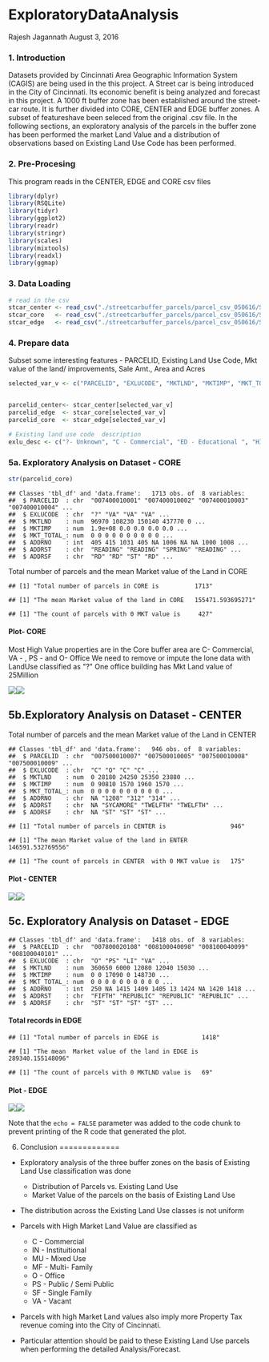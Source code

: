 ExploratoryDataAnalysis
================
Rajesh Jagannath
August 3, 2016

### 1. Introduction

Datasets provided by Cincinnati Area Geographic Information System (CAGIS) are being used in the this project. A Street car is being introduced in the City of Cincinnati. Its economic benefit is being analyzed and forecast in this project. A 1000 ft buffer zone has been established around the street-car route. It is further divided into CORE, CENTER and EDGE buffer zones. A subset of featureshave been seleced from the original .csv file. In the following sections, an exploratory analysis of the parcels in the buffer zone has been performed the market Land Value and a distribution of observations based on Existing Land Use Code has been performed.

### 2. Pre-Procesing

This program reads in the CENTER, EDGE and CORE csv files

``` r
library(dplyr)
library(RSQLite)
library(tidyr)
library(ggplot2)
library(readr)
library(stringr)
library(scales)
library(mixtools)
library(readxl)
library(ggmap)
```

### 3. Data Loading

``` r
# read in the csv 
stcar_center <- read_csv("./streetcarbuffer_parcels/parcel_csv_050616/StreetCarParcels_CENTER.csv")
stcar_core   <- read_csv("./streetcarbuffer_parcels/parcel_csv_050616/StreetCarParcels_CORE.csv")
stcar_edge   <- read_csv("./streetcarbuffer_parcels/parcel_csv_050616/StreetCarParcels_EDGE.csv")
```

### 4. Prepare data

Subset some interesting features - PARCELID, Existing Land Use Code, Mkt value of the land/ improvements, Sale Amt., Area and Acres

``` r
selected_var_v <- c("PARCELID", "EXLUCODE", "MKTLND", "MKTIMP", "MKT_TOTAL_","ADDRNO","ADDRST", "ADDRSF")


parcelid_center<- stcar_center[selected_var_v]
parcelid_edge  <- stcar_core[selected_var_v]
parcelid_core  <- stcar_edge[selected_var_v]

# Existing land use code  description
exlu_desc <- c("?- Unknown", "C - Commercial", "ED - Educational ", "HI - heavy Industrial", "IN - Instituitional ", "LI - Light Industrial" ,"MF - Multi-Family", "MU - Mixed use", "O - Office", "PR - Parks and Recreation ", "PS - Public / Semi-Public", "PU - Public utilities", "SF - Single Family", "TF - Two Family Dwelling ", "VA - Vacant")
```

### 5a. Exploratory Analysis on Dataset - CORE

``` r
str(parcelid_core)
```

    ## Classes 'tbl_df' and 'data.frame':   1713 obs. of  8 variables:
    ##  $ PARCELID  : chr  "007400010001" "007400010002" "007400010003" "007400010004" ...
    ##  $ EXLUCODE  : chr  "?" "VA" "VA" "VA" ...
    ##  $ MKTLND    : num  96970 108230 150140 437770 0 ...
    ##  $ MKTIMP    : num  1.9e+08 0.0 0.0 0.0 0.0 ...
    ##  $ MKT_TOTAL_: num  0 0 0 0 0 0 0 0 0 0 ...
    ##  $ ADDRNO    : int  405 415 1031 405 NA 1006 NA NA 1000 1008 ...
    ##  $ ADDRST    : chr  "READING" "READING" "SPRING" "READING" ...
    ##  $ ADDRSF    : chr  "RD" "RD" "ST" "RD" ...

Total number of parcels and the mean Market value of the Land in CORE

    ## [1] "Total number of parcels in CORE is          1713"

    ## [1] "The mean Market value of the land in CORE   155471.593695271"

    ## [1] "The count of parcels with 0 MKT value is     427"

#### Plot- CORE

Most High Value properties are in the Core buffer area are C- Commercial, VA - , PS - and O- Office We need to remove or impute the lone data with LandUse classified as "?" One office building has Mkt Land value of 25Million

![](ExploratoryDataAnalysis_files/figure-markdown_github/coreplots-1.png)![](ExploratoryDataAnalysis_files/figure-markdown_github/coreplots-2.png)

5b.Exploratory Analysis on Dataset - CENTER
-------------------------------------------

Total number of parcels and the mean Market value of the Land in CENTER

    ## Classes 'tbl_df' and 'data.frame':   946 obs. of  8 variables:
    ##  $ PARCELID  : chr  "007500010007" "007500010005" "007500010008" "007500010009" ...
    ##  $ EXLUCODE  : chr  "C" "O" "C" "C" ...
    ##  $ MKTLND    : num  0 28180 24250 25350 23880 ...
    ##  $ MKTIMP    : num  0 90810 1570 1960 1570 ...
    ##  $ MKT_TOTAL_: num  0 0 0 0 0 0 0 0 0 0 ...
    ##  $ ADDRNO    : chr  NA "1208" "312" "314" ...
    ##  $ ADDRST    : chr  NA "SYCAMORE" "TWELFTH" "TWELFTH" ...
    ##  $ ADDRSF    : chr  NA "ST" "ST" "ST" ...

    ## [1] "Total number of parcels in CENTER is                  946"

    ## [1] "The mean Market value of the land in ENTER            146591.532769556"

    ## [1] "The count of parcels in CENTER  with 0 MKT value is   175"

#### Plot - CENTER

![](ExploratoryDataAnalysis_files/figure-markdown_github/unnamed-chunk-8-1.png)![](ExploratoryDataAnalysis_files/figure-markdown_github/unnamed-chunk-8-2.png)

5c. Exploratory Analysis on Dataset - EDGE
------------------------------------------

    ## Classes 'tbl_df' and 'data.frame':   1418 obs. of  8 variables:
    ##  $ PARCELID  : chr  "007800020108" "008100040098" "008100040099" "008100040101" ...
    ##  $ EXLUCODE  : chr  "O" "PS" "LI" "VA" ...
    ##  $ MKTLND    : num  360650 6000 12080 12040 15030 ...
    ##  $ MKTIMP    : num  0 0 17090 0 148730 ...
    ##  $ MKT_TOTAL_: num  0 0 0 0 0 0 0 0 0 0 ...
    ##  $ ADDRNO    : int  250 NA 1415 1409 1405 13 1424 NA 1420 1418 ...
    ##  $ ADDRST    : chr  "FIFTH" "REPUBLIC" "REPUBLIC" "REPUBLIC" ...
    ##  $ ADDRSF    : chr  "ST" "ST" "ST" "ST" ...

#### Total records in EDGE

    ## [1] "Total number of parcels in EDGE is            1418"

    ## [1] "The mean  Market value of the land in EDGE is 289340.155148096"

    ## [1] "The count of parcels with 0 MKTLND value is   69"

#### Plot - EDGE

![](ExploratoryDataAnalysis_files/figure-markdown_github/unnamed-chunk-11-1.png)![](ExploratoryDataAnalysis_files/figure-markdown_github/unnamed-chunk-11-2.png)

Note that the `echo = FALSE` parameter was added to the code chunk to prevent printing of the R code that generated the plot.

6. Conclusion
=============

-   Exploratory analysis of the three buffer zones on the basis of Existing Land Use classification was done
    -   Distribution of Parcels vs. Existing Land Use
    -   Market Value of the parcels on the basis of Existing Land Use
-   The distribution across the Existing Land Use classes is not uniform

-   Parcels with High Market Land Value are classified as
    -   C - Commercial
    -   IN - Instituitional
    -   MU - Mixed Use
    -   MF - Multi- Family
    -   O - Office
    -   PS - Public / Semi Public
    -   SF - Single Family
    -   VA - Vacant
-   Parcels with high Market Land values also imply more Property Tax revenue coming into the City of Cincinnati.
-   Particular attention should be paid to these Existing Land Use parcels when performing the detailed Analysis/Forecast.
